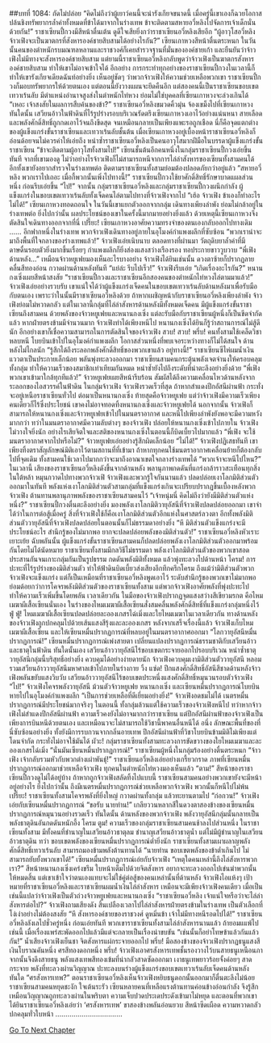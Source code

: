 ##บทที่ 1084: กัดไม่ปล่อย
“คิดไม่ถึงว่าผู้เยาว์คนนี้จะน่ารังเกียจขนาดนี้ เมื่อครู่นี้เขาเองก็ฉวยโอกาสปล้นชิงทรัพยากรล้ำค่าทั้งหมดที่ข้าได้มาจากในร่างเทพ ข้าจะติดตามสหายอวี่หลิงไปจัดการเจ้าเด็กนั่นด้วยกัน!”
ราชาเซียนปี้กวงมีสีหน้าตื่นเต้น ดูดีใจเสียยิ่งกว่าราชาเซียนอวี่หลิงเสียอีก
“ผู้อาวุโสอวี่หลิง จ้าวเฟิงจะเป็นฆาตกรที่สังหารองค์ชายสิบสามได้อย่างไรกัน?”
เซียนเกาหวงสีหน้าตื่นตระหนก
ในวันนั้นคนของตำหนักรบมณฑลหลานและราชวงศ์ก็เคยสำรวจฐานที่มั่นขององค์ชายเก้า และยืนยันว่าจ้าวเฟิงไม่มีทางจะสังหารองค์ชายสิบสาม แต่ยามนี้ราชาเซียนอวี่หลิงกลับพูดว่าจ้าวเฟิงเป็นฆาตกรสังหารองค์ชายสิบสาม ทำให้เขาไม่อาจเข้าใจได้
อีกอย่าง การกระทำทุกอย่างของราชาเซียนปี้กวงในเวลานี้ก็ทำให้เขารังเกียจเดียดฉันท์อย่างยิ่ง
เห็นอยู่ชัดๆ ว่าพวกจ้าวเฟิงให้ความช่วยเหลือพวกเขา ราชาเซียนปี้กวงก็มอบทรัพยากรให้ด้วยตนเอง แต่ตอนนี้ยังวางแผนจะยึดคืนอีก
แต่สองคนนี้เป็นราชาเซียนขอบเขตเทวาเร้นลับ มีตำแหน่งอำนาจสูงส่งในตำหนักไท่หวง ย่อมไม่ใช่บุคคลที่เซียนเกาหวงจะล่วงเกินได้
“เหอะ เจ้าสงสัยในผลการสืบค้นของข้า?”
ราชาเซียนอวี่หลิงขมวดคิ้วมุ่น จ้องเขม็งไปที่เซียนเกาหวง
ทันใดนั้น เสวียนอ้าวในฟ้าดินที่ไร้รูปร่างรอบบริเวณรัดตรึงเซียนเกาหวงเอาไว้อย่างแน่นหนา สายเลือดและพลังศักดิ์สิทธิ์ถูกกดเอาไว้จนถึงขีดสุด จนเหมือนกลายเป็นเพียงแพะรอถูกเชือด
นี่ก็คือจุดแตกต่างของผู้แข็งแกร่งขั้นราชาเซียนและเทวาเร้นลับชั้นต้น เมื่อเซียนเกาหวงอยู่เบื้องหน้าราชาเซียนอวี่หลิงก็อ่อนด้อยจนไม่ควรค่าให้เอ่ยถึง
หนำซ้ำราชาเซียนอวี่หลิงเป็นคนอาวุโสมากฝีมือในบรรดาผู้แข็งแกร่งขั้นราชาเซียน
“ข้าจะติดตามผู้อาวุโสทั้งสามไป!”
เซียนชั้นต้นอีกคนหนึ่งในกลุ่มราชาเซียนปี้กวงเอ่ยขึ้นทันที
จากที่เขามองดู ไม่ว่าอย่างไรจ้าวเฟิงก็ไม่สามารถหนีจากการไล่ล่าสังหารของเซียนทั้งสามคนได้ อีกทั้งเขายังอยากสำรวจในร่างเทพต่อ ติดตามราชาเซียนทั้งสามย่อมต้องปลอดภัยกว่าอยู่แล้ว
“สหายอวี่หลิง พวกเราไปเถอะ เมื่อกี้พวกนั้นเพิ่งไปทางนี้!”
ราชาเซียนปี้กวงใช้ยาศักดิ์สิทธิ์รักษาบาดแผลส่วนหนึ่ง ก่อนรีบเอ่ยขึ้น
“ไป!”
จากนั้น กลุ่มราชาเซียนอวี่หลิงและกลุ่มราชาเซียนปี้กวงผนึกกำลัง ผู้แข็งแกร่งในขอบเขตเทวาเร้นลับทั้งเจ็ดคนไล่ตามไปทางที่จ้าวเฟิงจากไป
“เฮ้อ จ้าวเฟิง ข้าเองก็ทำอะไรไม่ได้!”
เซียนเกาหวงทอดถอนใจ
ในวันนี้เขาแยกตัวออกจากกลุ่ม เดินทางเพียงลำพัง ย่อมไม่กล้าอยู่ในร่างเทพต่อ
ยิ่งไปกว่านั้น ผลประโยชน์ของเขาในครั้งนี้มากมายอย่างยิ่งแล้ว ด้วยเหตุนี้เซียนเกาหวงจึงตัดสินใจเดินทางออกจากที่นี่
เปรี๊ยะ!
เซียนเกาหวงอาศัยความทรงจำของตนเองกลับออกไปทางเดิม
……
อีกฟากหนึ่งในร่างเทพ
พวกจ้าวเฟิงเดินทางอยู่ภายในอุโมงค์กำแพงผลึกที่ซับซ้อน
“พวกเราน่าจะมาถึงพื้นที่ใจกลางของร่างเทพแล้ว!”
จ้าวเฟิงเอ่ยเนิบนาบ
ตลอดทางที่ผ่านมา วัตถุดิบยาล้ำค่าที่มีดาษดื่นรอบตัวยิ่งมากขึ้นเรื่อยๆ กำแพงผลึกก็ยิ่งส่องแสงสว่างเรืองรอง ทอประกายขาววูบวาบ
“พี่เฟิง ด้านหลัง…”
เหมือนจ้าวหยูเฟยมองเห็นอะไรบางอย่าง
จ้าวเฟิงได้ยินเช่นนั้น ดวงตาซ้ายก็ปรากฏลายคลื่นสีทองอ่อน กวาดผ่านด้านหลังทันที
“แย่ล่ะ รีบไปเร็ว!”
จ้าวเฟิงรีบเอ่ย
“เกิดเรื่องอะไรกัน?”
หนานกงเซิ่งเผยสีหน้าสงสัย
“ราชาเซียนปี้กวงและราชาเซียนอีกสองคนของตำหนักไท่หวงไล่ตามมาแล้ว!”
จ้าวเฟิงเอ่ยอย่างรวบรับ
เขาแน่ใจได้ว่าผู้แข็งแกร่งเจ็ดคนในขอบเขตเทวาเร้นลับด้านหลังมาเพื่อรับมือกับตนเอง เพราะว่าในนั้นมีราชาเซียนอวี่หลิงด้วย
ถ้าหากเผชิญหน้ากับราชาเซียนอวี่หลิงเพียงลำพัง จ้าวเฟิงย่อมไม่หวาดกลัว
แต่ในเวลานี้กลุ่มที่ไล่ล่าสังหารด้านหลังมีทั้งหมดเจ็ดคน มีผู้แข็งแกร่งขั้นราชาเซียนถึงสามคน
ด้วยพลังของจ้าวหยูเฟยและหนานกงเซิ่ง แต่ละรับมือกับราชาเซียนผู้หนึ่งก็เป็นขีดจำกัดแล้ว หากฝ่ายตรงข้ามมีจำนวนมาก จ้าวเฟิงทำได้เพียงหนีไป
หนานกงเซิ่งได้ยินก็รู้ว่าสถานการณ์ไม่สู้ดีนัก อีกอย่างเขาก็เชื่อความสามารถในการตัดสินใจของจ้าวเฟิง
สวบ! สวบ! พรึ่บ!
คนทั้งสามใช้เคล็ดวิชาหลบหนี โบยบินเข้าไปในอุโมงค์กำแพงผลึก โอกาสส่วนหนึ่งที่พบเจอระหว่างทางก็ไม่ได้สนใจ
ด้านหลังไม่ไกลนัก
“รู้สึกได้ถึงระลอกพลังศักดิ์สิทธิ์ของพวกเขาแล้ว อยู่ทางนี้!”
ราชาเซียนซีไห่ผมน้ำเงินแววตาเป็นประกายเล็กน้อย พลันพุ่งทะลวงออกมา
ราชาเซียนสามคนกระตุ้นพลังเจตจำนงให้ครอบคลุมทั้งกลุ่ม ทำให้ความเร็วของสมาชิกเท่าเทียมกันหมด หนำซ้ำยังไปถึงระดับที่น่าตะลึงอย่างยิ่งด้วย
“พี่เฟิง พวกเขาเข้ามาใกล้ทุกทีแล้ว!”
จ้าวหยูเฟยเผยสีหน้ารีบร้อน สัมผัสได้ถึงความเคลื่อนไหวด้านหลังจากระลอกของไอสวรรค์ในฟ้าดิน
ในกลุ่มจ้าวเฟิง จ้าวเฟิงรวดเร็วที่สุด ถ้าหากสำแดงปีกอัสนีผ่านฟ้า กระทั่งจะอยู่เหนือราชาเซียนทั่วไป ต่อมาเป็นหนานกงเซิ่ง ท้ายสุดคือจ้าวหยูเฟย
แต่ว่าจ้าวเฟิงมีความเร็วเพียงคนเดียวก็ไร้ซึ่งประโยชน์ เขาคงไม่อาจทอดทิ้งหนานกงเซิ่งและจ้าวหยูเฟยได้
นอกจากนั้น จ้าวเฟิงก็สามารถให้หนานกงเซิ่งและจ้าวหยูเฟยเข้าไปในมนตราอากาศ และหนีไปเพียงลำพังยังพอจะมีความหวังมากกว่า
ทว่าในมนตราอากาศมีความลับต่างๆ ของจ้าวเฟิง ปล่อยให้หนานกงเซิ่งเข้าไปภายใน จ้าวเฟิงไม่วางใจยิ่งนัก อย่างไรเสียจิตใจและสติของหนานกงเซิ่งในตอนนี้ก็บิดเบี้ยวไปมากแล้ว
“พี่เฟิง จะใช้มนตราอากาศจากไปหรือไม่?”
จ้าวหยูเฟยเอ่ยอย่างรู้สึกผิดเล็กน้อย
“ไม่ได้!”
จ้าวเฟิงปฏิเสธทันที
เขาเพียงทิ้งตราสัญลักษณ์มิติเอาไว้ตามสถานที่ที่เข้ามา
ถ้าหากทุกคนใช้มนตราอากาศเคลื่อนย้ายก็ต้องกลับไปที่จุดเดิม ทั้งสามคนใช้เวลาไปมากกว่าจะมาถึงอาณาเขตใจกลางร่างเทพได้
“พวกเจ้าจะหนีไปไหน?”
ในเวลานี้ เสียงของราชาเซียนอวี่หลิงดังขึ้นจากด้านหลัง
พลานุภาพกดดันที่แกร่งกล้าราวสะเทือนทุกสิ่งในใต้หล้า หมุนกวาดไปทางพวกจ้าวเฟิ
จ้าวเฟิงและพวกรู้ใจกันนานแล้ว ปลดปล่อยเงาโลกมิติส่วนตัวออกมาในทันที
พลังแห่งเงาโลกมิติส่วนตัวสามกลุ่มที่แข็งแกร่งเกินจะเปรียบปรากฏขึ้นเบื้องหลังพวกจ้าวเฟิง ต้านทานพลานุภาพพลังของราชาเซียนสามคนไว้
“เจ้าหนุ่มนี่ คิดไม่ถึงว่ายังมีมิติส่วนตัวแห่งหนึ่ง?”
ราชาเซียนปี้กวงตื่นตะลึงอย่างยิ่ง มองพลังเงาโลกมิติวายุอัสนีที่จ้าวเฟิงปลดปล่อยออกมา
เขาจำได้ว่าในการต่อสู้เมื่อครู่ สิ่งที่จ้าวเฟิงใช้ก็คือเงาโลกมิติส่วนตัวอีกแห่งในศาสตร์ลวงตา
อีกทั้งพลังมิติส่วนตัววายุอัสนีที่จ้าวเฟิงปลดปล่อยในตอนนั้นก็ไม่ธรรมดาอย่างยิ่ง
“หึ มิติส่วนตัวแข็งแกร่งจะมีประโยชน์อะไร สำนึกรู้ของไม่มากพอ ยากจะปลดปล่อยพลังของมิติส่วนตัว!”
ราชาเซียนอวี่หลิงหัวเราะเยาะเย้ย
ฉับพลันนั้น ผู้แข็งแกร่งขั้นราชาเซียนสามคนก็ปลดปล่อยพลังเงาโลกมิติส่วนตัวออกมาพร้อมกันโดยไม่ได้นัดหมาย
ราชาเซียนทั้งสามมีกลวิธีไม่ธรรมดา พลังเงาโลกมิติส่วนตัวของพวกเขาสอดประสานกันจนเกาะกลุ่มกันเป็นรูปธรรม กดดันพลังมิติทั้งหมด แล้วพุ่งทะลวงไปด้านหน้า
โครม!
การปะทะที่ไร้รูปร่างของมิติส่วนตัว ทำให้ฟ้าดินบิดเบี้ยวส่งเสียงอึกทึกครึกโครม
ถึงแม้ว่ามิติส่วนตัวพวกจ้าวเฟิงจะแข็งแกร่ง แต่ก็เป็นเหมือนที่ราชาเซียนอวี่หลิงพูดเอาไว้ ระดับสำนึกรู้ของพวกเขาไม่มากพอ ย่อมด้อยกว่าการโคจรพลังมิติส่วนตัวของราชาเซียนทั้งสาม
แต่พวกจ้าวเฟิงอาศัยพลังที่พุ่งปะทะไป ทำให้ความเร็วเพิ่มขึ้นโดยพลัน
เวลาเดียวกัน ในมือของจ้าวเฟิงปรากฏจุดแสงสว่างสีเขียวมรกต คือไหมเมฆาผีเสื้อเซียนนั่นเอง
ในร่างของไหมเมฆาผีเสื้อเซียนสั่งสมคลื่นพลังศักดิ์สิทธิ์ที่แข็งแกร่งกลุ่มหนึ่งไว้
ฟู่ ฟู่!
ไหมเมฆาผีเสื้อเซียนปลดปล่อยละอองเกสรไฉ่เมิ่งและใยไหมเมฆาในเวลาเดียวกัน
ทางด้านหลังของจ้าวเฟิงถูกปกคลุมไปด้วยเส้นแสงสีรุ้งและละอองเกสร
หลังจากเสร็จเรื่องนี้แล้ว จ้าวเฟิงเก็บไหมเมฆาผีเสื้อเซียน และให้เซียนหมื่นปรากฏการณ์ที่หลบอยู่ในมนตราอากาศออกมา
“โลกวายุอัสนีหมื่นปรากฏการณ์!”
เซียนหมื่นปรากฏการณ์เพ่งสายตา เปลี่ยนแปลงปรากฏการณ์ธรรมชาติกับเสวียนอ้าวและธาตุในฟ้าดิน
ทันใดนั้นเอง เสวียนอ้าววายุอัสนีไร้ขอบเขตกระจายออกไปรอบบริเวณ หนำซ้ำธาตุวายุอัสนีกลุ่มนี้บริสุทธิ์อย่างยิ่ง ควบคุมได้อย่างง่ายดายนัก
จ้าวเฟิงควบคุมเงามิติส่วนตัววายุอัสนี หลอมรวมเสวียนอ้าววายุอัสนีมหาศาลเข้าไปภายในร่างกาย
วิ้ง แซ่ด!
ปีกแสงศักดิ์สิทธิ์อัสนีสีชาดด้านหลังจ้าวเฟิงพลันขยับแสงวิบวับ เสวียนอ้าววายุอัสนีไร้ขอบเขตประหนึ่งแสงศักดิ์สิทธิ์หมุนวนรอบตัวจ้าวเฟิง
“ไป!”
จ้าวเฟิงโคจรพลังวายุอัสนี ม้วนตัวจ้าวหยูเฟย หนานกงเซิ่ง และเซียนหมื่นปรากฏการณ์โบยบินหายไปในอุโมงค์กำแพงผลึก
“เป็นการช่วยเหลือที่ดีเยี่ยมอย่างยิ่ง!”
จ้าวเฟิงอดชมไม่ได้
เนตรหมื่นปรากฏการณ์มีประโยชน์มากจริงๆ
ในตอนนี้ ทั้งกลุ่มล้วนแต่ใช้ความเร็วของจ้าวเฟิงหนีไป
ทว่าหากจ้าวเฟิงไม่สำแดงปีกอัสนีผ่านฟ้า ความเร็วคงยังไม่อาจมากกว่าราชาเซียน
แต่ปีกอัสนีผ่านฟ้าของจ้าวเฟิงเป็นเพียงการบินหนีด้วยตนเอง และเหมือนวจะไม่สามารถใช้วิชานี้พาคนอื่นหนีได้
อนึ่ง ลักษณะพื้นที่ของที่นี่ซับซ้อนอย่างยิ่ง ทั้งยังมีการรบกวนจากกลิ่นอายเทพ ปีกอัสนีผ่านฟ้าที่วิชาโบยบินข้ามมิติไม่เพียงแต่โดนจำกัด กระทั่งไม่อาจใช้มันได้
ผัวะ!
กลุ่มราชาเซียนทั้งสามทะลวงการขัดขวางของใยไหมเมฆาและละอองเกสรไฉ่เมิ่ง
“นั่นมันเซียนหมื่นปรากฏการณ์!”
ราชาเซียนผู้หนึ่งในกลุ่มร้องอย่างตื่นตระหนก
“จ้าวเฟิง เจ้ากลับรวมหัวกับพวกต่างเผ่าพันธุ์!”
ราชาเซียนอวี่หลิงเอ่ยอย่างเกรี้ยวกราด
ภาพที่เซียนหมื่นปรากฏการณ์ออกมาช่วยเหลือจ้าวเฟิง ทุกคนในตำหนักไท่หวงมองเห็นแล้ว
“ตาม!”
สีหน้าของราชาเซียนปี้กวงดูไม่ได้อยู่บ้าง
ถ้าหากถูกจ้าวเฟิงสลัดทิ้งไปแบบนี้ ราชาเซียนสามคนอย่างพวกเขายังจะมีหน้าอยู่อย่างไร
ยิ่งไปกว่านั้น ถึงมีเนตรหมื่นปรากฏการณ์ช่วยเหลือพวกจ้าวเฟิง พวกนั้นก็หนีไปไม่พ้น
เปรี๊ยะ!
ราชาเซียนทั้งสามโคจรพลังที่ยิ่งใหญ่ กวาดผ่านทั้งกลุ่ม แล้วทะยานตามไป
“ก่อกวน!”
จ้าวเฟิงเอ่ยกับเซียนหมื่นปรากฏการณ์
“ขอรับ นายท่าน!”
เกลียววนหลากสีในดวงตาสองข้างของเซียนหมื่นปรากฏการณ์หมุนวนอย่างรวดเร็ว
ทันใดนั้น ด้านหลังของพวกจ้าวเฟิง พลังวายุอัสนีกลุ่มนั้นกลายเป็นพลังธาตุดินอันกดดันหนักอึ้ง
โครม ตูม!
ความเร็วของกลุ่มราชาเซียนสามคนช้าลงไปส่วนหนึ่ง
ในราชาเซียนทั้งสาม มีทั้งคนที่ชำนาญในเสวียนอ้าวธาตุลม ชำนาญเสวียนอ้าวธาตุน้ำ แต่ไม่มีผู้ชำนาญในเสวียนอ้าวธาตุดิน
ทว่า ขอบเขตพลังของเซียนหมื่นปรากฏการณ์ต่ำยิ่งนัก ราชาเซียนทั้งสามเผาผลาญพลังศักดิ์สิทธิ์เทวาเร้นลับ สามารถมองข้ามพลังต้านทานได้
“นายท่าน ขอบเขตพลังของข้าต่ำเกินไป ไม่สามารถยับยั้งพวกเขาได้!”
เซียนหมื่นปรากฏการณ์เอ่ยกับจ้าวเฟิง
“เหตุใดคนเหล่านี้ถึงไล่สังหารพวกเรา?”
สีหน้าหนานกงเซิ่งเคร่งขรึม ใบหน้าเต็มไปด้วยจิตสังหาร อยากจะทะลวงออกไปเข่นฆ่าพวกนั้นให้หมดสิ้น
แต่เขาเข้าใจว่าตนเองแทบจะไม่ใช่คู่ต่อสู้ของคนเหล่านั้นที่ด้านหลัง
จ้าวเฟิงไอแห้งๆ เป้าหมายที่ราชาเซียนอวี่หลิงและราชาเซียนผมน้ำเงินไล่ล่าสังหาร เหมือนจะมีเพียงจ้าวเฟิงคนเดียว เมื่อเป็นเช่นนี้แปลว่าจ้าวเฟิงเป็นตัวถ่วงจ้าวหยูเฟยและหนานกงเซิ่ง
“ราชาเซียนอวี่หลิง เจ้าแน่ใจหรือว่าจะไล่ล่าสังหารต่อไป?”
จ้าวเฟิงถามเสียงดัง
สิ้นเปลืองเวลาไปไล่ล่าสังหารฝ่ายตรงข้ามในร่างเทพ เป็นตัวเลือกที่โง่เง่าอย่างไม่ต้องสงสัย
“หึ สังหารองค์ชายของราชวงศ์ ดูหมิ่นข้า เจ้าไม่มีทางหนีรอดไปได้!”
ราชาเซียนอวี่หลิงลังเลไปชั่วครู่หนึ่ง ก่อนเอ่ยทันที
พวกเขาราชาเซียนทั้งสามไล่ล่าสังหารนานแล้ว ถ้ายอมแแพ้ไปเช่นนี้ เมื่อเรื่องแพร่สะพัดออกไปแล้วมีแต่จะกลายเป็นเรื่องน่าขบขัน
“เช่นนั้นก็อย่าโทษข้าแล้วกันแล้วกัน!”
น้ำเสียงจ้าวเฟิงเย็นชา จิตสังหารแผ่กระจายออกไป
พรึ่บ!
มือสองข้างของจ้าวเฟิงปรากฏธนูแสงสีเงินโบราณคันหนึ่ง ศรสีทองดอกหนึ่ง
พรึ่บ!
จ้าวเฟิงเอาศรสังหารเทพชั้นรองวางไว้บนสายธนูเหนือนภา จากนั้นจึงดึงสายธนู
พลังแสงเทพสีทองเข้มที่น่ากลัวสาดซัดออกมา เงาธนูเทพยาวร้อยจั้งค่อยๆ สาดกระจาย
พลังที่ทะลวงผ่านวิญญาณ ปะทะลงบนร่างผู้แข็งแกร่งขอบเขตเทวาเร้นลับเจ็ดคนด้านหลังทันใด
“ศรสังหารเทพ?”
ตอนราชาเซียนอวี่หลิงเห็นจ้าวเฟิงหยิบธนูดอกนั้นออกมาก็ตื่นตะลึงไม่น้อย
ราชาเซียนสามคนหยุดชะงัก ใจเต้นระรัว
เซียนหลายคนที่เหลือแรงต้านทานค่อนข้างอ่อนกำลัง จึงรู้สึกเหมือนวิญญาณถูกทะลวงผ่านในพริบตา ความเจ็บปวดประเดประดังเข้ามาไม่หยุด
และตอนที่พวกเขาได้ยินราชาเซียนอวี่หลิงเอ่ยว่า ‘ศรสังหารเทพ’ ขาสองข้างพลันอ่อนยวบ สีหน้าซีดเผือด ความหวาดกลัวปกคลุมทั่วใบหน้า
……………………………


[Go To Next Chapter]( ./322.md)